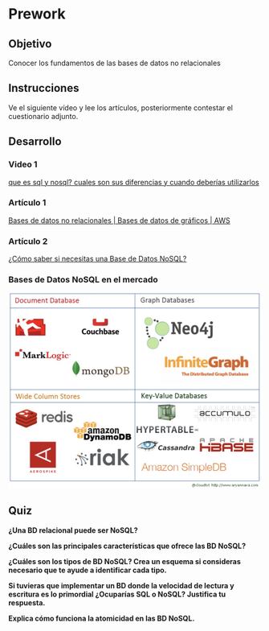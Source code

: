 # Prework

## Objetivo

Conocer los fundamentos de las bases de datos no relacionales

## Instrucciones

Ve el siguiente vídeo y lee los artículos, posteriormente contestar el cuestionario adjunto.

## Desarrollo

### Video 1

[que es sql y nosql? cuales son sus diferencias y cuando deberías utilizarlos](https://youtu.be/zmXl2dOGWL8?t=157)

### Artículo 1

[Bases de datos no relacionales | Bases de datos de gráficos | AWS](https://aws.amazon.com/es/nosql/)

### Artículo 2

[¿Cómo saber si necesitas una Base de Datos NoSQL?](https://medium.com/@eugeniomendoza/c%C3%B3mo-saber-si-necesitas-una-base-de-datos-nosql-b6cfd5bb7d9b)

### Bases de Datos NoSQL en el mercado

![img/Screen_Shot_2020-06-22_at_1.52.06.png](img/Screen_Shot_2020-06-22_at_1.52.06.png)

## Quiz

**¿Una BD relacional puede ser NoSQL?**

**¿Cuáles son las principales características que ofrece las BD NoSQL?**

**¿Cuáles son los tipos de BD NoSQL? Crea un esquema si consideras necesario que te ayude a identificar cada tipo.**

**Si tuvieras que implementar un BD donde la velocidad de lectura y escritura es lo primordial ¿Ocuparías SQL o NoSQL? Justifica tu respuesta.**

**Explica cómo funciona la atomicidad en las BD NoSQL.**